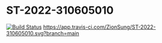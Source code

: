 # ST-2022-310605010
[![Build Status](https://app.travis-ci.com/ZionSung/ST-2022-310605010.svg?branch=main)](https://app.travis-ci.com/ZionSung/ST-2022-310605010)
https://app.travis-ci.com/ZionSung/ST-2022-310605010.svg?branch=main